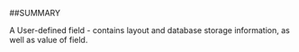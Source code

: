 

##SUMMARY

A User-defined field - contains layout and database storage information, as well as value of field.



